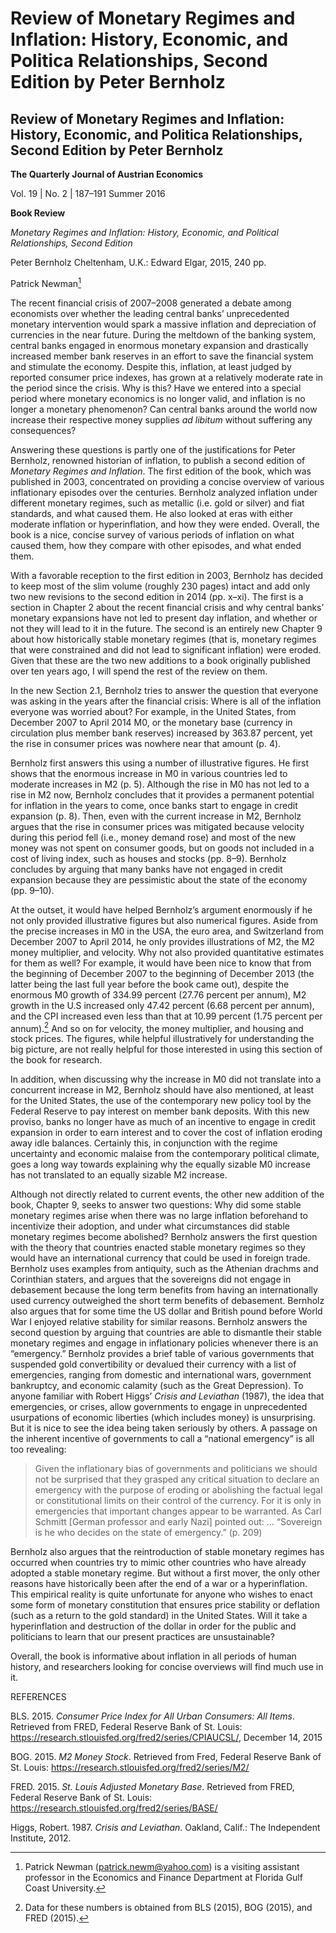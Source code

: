 # Review of Monetary Regimes and Inflation: History, Economic, and Politica Relationships, Second Edition by Peter Bernholz

## Review of Monetary Regimes and Inflation: History, Economic, and Politica Relationships, Second Edition by Peter Bernholz

**The Quarterly Journal of Austrian Economics**

Vol. 19 | No. 2 | 187–191
Summer 2016

**Book Review**

 _Monetary Regimes and Inflation: History, Economic, and Political Relationships, Second Edition_

Peter Bernholz
Cheltenham, U.K.: Edward Elgar, 2015, 240 pp.

Patrick Newman[^1]

The recent financial crisis of 2007–2008 generated a debate among economists over whether the leading central banks’ unprecedented monetary intervention would spark a massive inflation and depreciation of currencies in the near future. During the meltdown of the banking system, central banks engaged in enormous monetary expansion and drastically increased member bank reserves in an effort to save the financial system and stimulate the economy. Despite this, inflation, at least judged by reported consumer price indexes, has grown at a relatively moderate rate in the period since the crisis. Why is this? Have we entered into a special period where monetary economics is no longer valid, and inflation is no longer a monetary phenomenon? Can central banks around the world now increase their respective money supplies _ad libitum_ without suffering any consequences?

Answering these questions is partly one of the justifications for Peter Bernholz, renowned historian of inflation, to publish a second edition of _Monetary Regimes and Inflation_. The first edition of the book, which was published in 2003, concentrated on providing a concise overview of various inflationary episodes over the centuries. Bernholz analyzed inflation under different monetary regimes, such as metallic (i.e. gold or silver) and fiat standards, and what caused them. He also looked at eras with either moderate inflation or hyperinflation, and how they were ended. Overall, the book is a nice, concise survey of various periods of inflation on what caused them, how they compare with other episodes, and what ended them.

With a favorable reception to the first edition in 2003, Bernholz has decided to keep most of the slim volume (roughly 230 pages) intact and add only two new revisions to the second edition in 2014 (pp. x–xi). The first is a section in Chapter 2 about the recent financial crisis and why central banks’ monetary expansions have not led to present day inflation, and whether or not they will lead to it in the future. The second is an entirely new Chapter 9 about how historically stable monetary regimes (that is, monetary regimes that were constrained and did not lead to significant inflation) were eroded. Given that these are the two new additions to a book originally published over ten years ago, I will spend the rest of the review on them.

In the new Section 2.1, Bernholz tries to answer the question that everyone was asking in the years after the financial crisis: Where is all of the inflation everyone was worried about? For example, in the United States, from December 2007 to April 2014 M0, or the monetary base (currency in circulation plus member bank reserves) increased by 363.87 percent, yet the rise in consumer prices was nowhere near that amount (p. 4).

Bernholz first answers this using a number of illustrative figures. He first shows that the enormous increase in M0 in various countries led to moderate increases in M2 (p. 5). Although the rise in M0 has not led to a rise in M2 now, Bernholz concludes that it provides a permanent potential for inflation in the years to come, once banks start to engage in credit expansion (p. 8). Then, even with the current increase in M2, Bernholz argues that the rise in consumer prices was mitigated because velocity during this period fell (i.e., money demand rose) and most of the new money was not spent on consumer goods, but on goods not included in a cost of living index, such as houses and stocks (pp. 8–9). Bernholz concludes by arguing that many banks have not engaged in credit expansion because they are pessimistic about the state of the economy (pp. 9–10).

At the outset, it would have helped Bernholz’s argument enormously if he not only provided illustrative figures but also numerical figures. Aside from the precise increases in M0 in the USA, the euro area, and Switzerland from December 2007 to April 2014, he only provides illustrations of M2, the M2 money multiplier, and velocity. Why not also provided quantitative estimates for them as well? For example, it would have been nice to know that from the beginning of December 2007 to the beginning of December 2013 (the latter being the last full year before the book came out), despite the enormous M0 growth of 334.99 percent (27.76 percent per annum), M2 growth in the U.S increased only 47.42 percent (6.68 percent per annum), and the CPI increased even less than that at 10.99 percent (1.75 percent per annum).[^2] And so on for velocity, the money multiplier, and housing and stock prices. The figures, while helpful illustratively for understanding the big picture, are not really helpful for those interested in using this section of the book for research.

In addition, when discussing why the increase in M0 did not translate into a concurrent increase in M2, Bernholz should have also mentioned, at least for the United States, the use of the contemporary new policy tool by the Federal Reserve to pay interest on member bank deposits. With this new proviso, banks no longer have as much of an incentive to engage in credit expansion in order to earn interest and to cover the cost of inflation eroding away idle balances. Certainly this, in conjunction with the regime uncertainty and economic malaise from the contemporary political climate, goes a long way towards explaining why the equally sizable M0 increase has not translated to an equally sizable M2 increase.

Although not directly related to current events, the other new addition of the book, Chapter 9, seeks to answer two questions: Why did some stable monetary regimes arise when there was no large inflation beforehand to incentivize their adoption, and under what circumstances did stable monetary regimes become abolished? Bernholz answers the first question with the theory that countries enacted stable monetary regimes so they would have an international currency that could be used in foreign trade. Bernholz uses examples from antiquity, such as the Athenian drachms and Corinthian staters, and argues that the sovereigns did not engage in debasement because the long term benefits from having an internationally used currency outweighed the short term benefits of debasement. Bernholz also argues that for some time the US dollar and British pound before World War I enjoyed relative stability for similar reasons. Bernholz answers the second question by arguing that countries are able to dismantle their stable monetary regimes and engage in inflationary policies whenever there is an “emergency.” Bernholz provides a brief table of various governments that suspended gold convertibility or devalued their currency with a list of emergencies, ranging from domestic and international wars, government bankruptcy, and economic calamity (such as the Great Depression). To anyone familiar with Robert Higgs’ _Crisis and Leviathan_ (1987), the idea that emergencies, or crises, allow governments to engage in unprecedented usurpations of economic liberties (which includes money) is unsurprising. But it is nice to see the idea being taken seriously by others. A passage on the inherent incentive of governments to call a “national emergency” is all too revealing:

> Given the inflationary bias of governments and politicians we should not be surprised that they grasped any critical situation to declare an emergency with the purpose of eroding or abolishing the factual legal or constitutional limits on their control of the currency. For it is only in emergencies that important changes appear to be warranted. As Carl Schmitt [German professor and early Nazi] pointed out: … “Sovereign is he who decides on the state of emergency.” (p. 209)

Bernholz also argues that the reintroduction of stable monetary regimes has occurred when countries try to mimic other countries who have already adopted a stable monetary regime. But without a first mover, the only other reasons have historically been after the end of a war or a hyperinflation. This empirical reality is quite unfortunate for anyone who wishes to enact some form of monetary constitution that ensures price stability or deflation (such as a return to the gold standard) in the United States. Will it take a hyperinflation and destruction of the dollar in order for the public and politicians to learn that our present practices are unsustainable?

Overall, the book is informative about inflation in all periods of human history, and researchers looking for concise overviews will find much use in it.

REFERENCES

BLS. 2015. _Consumer Price Index for All Urban Consumers: All Items_. Retrieved from FRED, Federal Reserve Bank of St. Louis: https://research.stlouisfed.org/fred2/series/CPIAUCSL/, December 14, 2015

BOG. 2015. _M2 Money Stock_. Retrieved from Fred, Federal Reserve Bank of St. Louis: https://research.stlouisfed.org/fred2/series/M2/

FRED. 2015. _St. Louis Adjusted Monetary Base_. Retrieved from FRED, Federal Reserve Bank of St. Louis: https://research.stlouisfed.org/fred2/series/BASE/

Higgs, Robert. 1987. _Crisis and Leviathan_. Oakland, Calif.: The Independent Institute, 2012.

[^1]: Patrick Newman (patrick.newm@yahoo.com) is a visiting assistant professor in the Economics and Finance Department at Florida Gulf Coast University.
[^2]: Data for these numbers is obtained from BLS (2015), BOG (2015), and FRED (2015).
